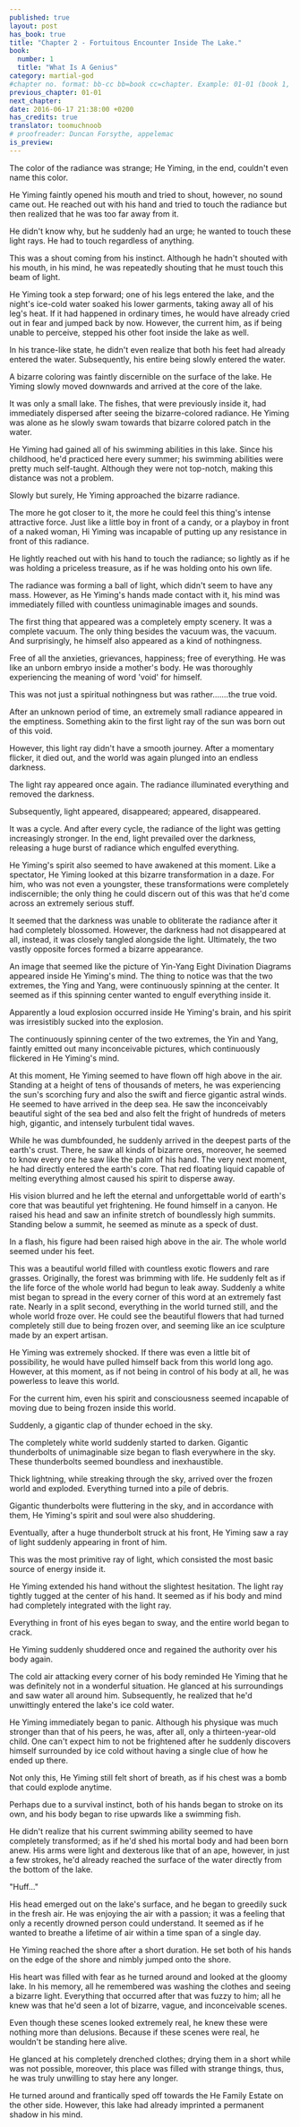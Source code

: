 ```yaml
---
published: true
layout: post
has_book: true
title: "Chapter 2 - Fortuitous Encounter Inside The Lake."
book:
  number: 1
  title: "What Is A Genius"
category: martial-god
#chapter no. format: bb-cc bb=book cc=chapter. Example: 01-01 (book 1, chapter 1)
previous_chapter: 01-01
next_chapter:
date: 2016-06-17 21:38:00 +0200
has_credits: true
translator: toomuchnoob
# proofreader: Duncan Forsythe, appelemac
is_preview:
---
```

The color of the radiance was strange; He Yiming, in the end, couldn't even name this color.

He Yiming faintly opened his mouth and tried to shout, however, no sound came out. He reached out with his hand and tried to touch the radiance but then realized that he was too far away from it.

He didn't know why, but he suddenly had an urge; he wanted to touch these light rays. He had to touch regardless of anything.
<!--more-->

This was a shout coming from his instinct. Although he hadn't shouted with his mouth, in his mind, he was repeatedly shouting that he must touch this beam of light.

He Yiming took a step forward; one of his legs entered the lake, and the night's ice-cold water soaked his lower garments, taking away all of his leg's heat. If it had happened in ordinary times, he would have already cried out in fear and jumped back by now. However, the current him, as if being unable to perceive, stepped his other foot inside the lake as well.

In his trance-like state, he didn't even realize that both his feet had already entered the water. Subsequently, his entire being slowly entered the water.

A bizarre coloring was faintly discernible on the surface of the lake. He Yiming slowly moved downwards and arrived at the core of the lake.

It was only a small lake. The fishes, that were previously inside it, had immediately dispersed after seeing the bizarre-colored radiance. He Yiming was alone as he slowly swam towards that bizarre colored patch in the water.

He Yiming had gained all of his swimming abilities in this lake. Since his childhood, he'd practiced here every summer; his swimming abilities were pretty much self-taught. Although they were not top-notch, making this distance was not a problem.

Slowly but surely, He Yiming approached the bizarre radiance.

The more he got closer to it, the more he could feel this thing's intense attractive force. Just like a little boy in front of a candy, or a playboy in front of a naked woman, Hi Yiming was incapable of putting up any resistance in front of this radiance.

He lightly reached out with his hand to touch the radiance; so lightly as if he was holding a priceless treasure, as if he was holding onto his own life.

The radiance was forming a ball of light, which didn't seem to have any mass. However, as He Yiming's hands made contact with it, his mind was immediately filled with countless unimaginable images and sounds.

The first thing that appeared was a completely empty scenery. It was a complete vacuum. The only thing besides the vacuum was, the vacuum. And surprisingly, he himself also appeared as a kind of nothingness.

Free of all the anxieties, grievances, happiness; free of everything. He was like an unborn embryo inside a mother's body. He was thoroughly experiencing the meaning of word 'void' for himself.

This was not just a spiritual nothingness but was rather.......the true void.

After an unknown period of time, an extremely small radiance appeared in the emptiness. Something akin to the first light ray of the sun was born out of this void.

However, this light ray didn't have a smooth journey. After a momentary flicker, it died out, and the world was again plunged into an endless darkness.

The light ray appeared once again. The radiance illuminated everything and removed the darkness.

Subsequently, light appeared, disappeared; appeared, disappeared.

It was a cycle. And after every cycle, the radiance of the light was getting increasingly stronger. In the end, light prevailed over the darkness, releasing a huge burst of radiance which engulfed everything.

He Yiming's spirit also seemed to have awakened at this moment. Like a spectator, He Yiming looked at this bizarre transformation in a daze. For him, who was not even a youngster, these transformations were completely indiscernible; the only thing he could discern out of this was that he'd come across an extremely serious stuff.

It seemed that the darkness was unable to obliterate the radiance after it had completely blossomed. However, the darkness had not disappeared at all, instead, it was closely tangled alongside the light. Ultimately, the two vastly opposite forces formed a bizarre appearance.

An image that seemed like the picture of Yin-Yang Eight Divination Diagrams appeared inside He Yiming's mind. The thing to notice was that the two extremes, the Ying and Yang, were continuously spinning at the center. It seemed as if this spinning center wanted to engulf everything inside it.

Apparently a loud explosion occurred inside He Yiming's brain, and his spirit was irresistibly sucked into the explosion.

The continuously spinning center of the two extremes, the Yin and Yang, faintly emitted out many inconceivable pictures, which continuously flickered in He Yiming's mind.

At this moment, He Yiming seemed to have flown off high above in the air. Standing at a height of tens of thousands of meters, he was experiencing the sun's scorching fury and also the swift and fierce gigantic astral winds. He seemed to have arrived in the deep sea. He saw the inconceivably beautiful sight of the sea bed and also felt the fright of hundreds of meters high, gigantic, and intensely turbulent tidal waves.

While he was dumbfounded, he suddenly arrived in the deepest parts of the earth's crust. There, he saw all kinds of bizarre ores, moreover, he seemed to know every ore he saw like the palm of his hand. The very next moment, he had directly entered the earth's core. That red floating liquid capable of melting everything almost caused his spirit to disperse away.

His vision blurred and he left the eternal and unforgettable world of earth's core that was beautiful yet frightening. He found himself in a canyon. He raised his head and saw an infinite stretch of boundlessly high summits. Standing below a  summit, he seemed as minute as a speck of dust.

In a flash, his figure had been raised high above in the air. The whole world seemed under his feet.

This was a beautiful world filled with countless exotic flowers and rare grasses. Originally, the forest was brimming with life. He suddenly felt as if the life force of the whole world had begun to leak away. Suddenly a white mist began to spread in the every corner of this word at an extremely fast rate. Nearly in a split second, everything in the world turned still, and the whole world froze over. He could see the beautiful flowers that had turned completely still due to being frozen over, and seeming like an ice sculpture made by an expert artisan.

He Yiming was extremely shocked. If there was even a little bit of possibility, he would have pulled himself back from this world long ago. However, at this moment, as if not being in control of his body at all, he was powerless to leave this world.

For the current him, even his spirit and consciousness seemed incapable of moving due to being frozen inside this world.

Suddenly, a gigantic clap of thunder echoed in the sky.

The completely white world suddenly started to darken. Gigantic thunderbolts of unimaginable size began to flash everywhere in the sky. These thunderbolts seemed boundless and inexhaustible.

Thick lightning, while streaking through the sky, arrived over the frozen world and exploded. Everything turned into a pile of debris.

Gigantic thunderbolts were fluttering in the sky, and in accordance with them, He Yiming's spirit and soul were also shuddering.

Eventually, after a huge thunderbolt struck at his front, He Yiming saw a ray of light suddenly appearing in front of him.

This was the most primitive ray of light, which consisted the most basic source of energy inside it.

He Yiming extended his hand without the slightest hesitation. The light ray tightly tugged at the center of his hand. It seemed as if his body and mind had completely integrated with the light ray.

Everything in front of his eyes began to sway, and the entire world began to crack.

He Yiming suddenly shuddered once and regained the authority over his body again.

The cold air attacking every corner of his body reminded He Yiming that he was definitely not in a wonderful situation. He glanced at his surroundings and saw water all around him. Subsequently, he realized that he'd unwittingly entered the lake's ice cold water.

He Yiming immediately began to panic. Although his physique was much stronger than that of his peers, he was, after all, only a thirteen-year-old child. One can't expect him to not be frightened after he suddenly discovers himself surrounded by ice cold without having a single clue of how he ended up there.

Not only this, He Yiming still felt short of breath, as if his chest was a bomb that could explode anytime.

Perhaps due to a survival instinct, both of his hands began to stroke on its own, and his body began to rise upwards like a swimming fish.

He didn't realize that his current swimming ability seemed to have completely transformed; as if he'd shed his mortal body and had been born anew. His arms were light and dexterous like that of an ape, however, in just a few strokes, he'd already reached the surface of the water directly from the bottom of the lake.

"Huff..."

His head emerged out on the lake's surface, and he began to greedily suck in the fresh air. He was enjoying the air with a passion; it was a feeling that only a recently drowned person could understand. It seemed as if he wanted to breathe a lifetime of air within a time span of a single day.

He Yiming reached the shore after a short duration. He set both of his hands on the edge of the shore and nimbly jumped onto the shore.

His heart was filled with fear as he turned around and looked at the gloomy lake. In his memory, all he remembered was washing the clothes and seeing a bizarre light. Everything that occurred after that was fuzzy to him; all he knew was that he'd seen a lot of bizarre, vague, and inconceivable scenes.

Even though these scenes looked extremely real, he knew these were nothing more than delusions. Because if these scenes were real, he wouldn't be standing here alive.

He glanced at his completely drenched clothes; drying them in a short while was not possible, moreover, this place was filled with strange things, thus, he was truly unwilling to stay here any longer.

He turned around and frantically sped off towards the He Family Estate on the other side. However, this lake had already imprinted a permanent shadow in his mind.
